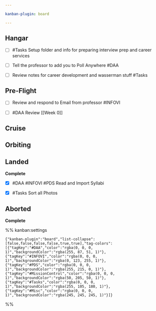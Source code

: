 ```yaml
---

kanban-plugin: board

---
```


## Hangar

- [ ] #Tasks   Setup folder and info for preparing interview prep and career services
- [ ] Tell the professor to add you to Poll Anywhere #DAA
- [ ] Review notes for career development and wasserman stuff #Tasks


## Pre-Flight

- [ ] Review and respond to Email from professor #INFOVI
- [ ] #DAA Review [[Week 0]]


## Cruise



## Orbiting



## Landed

**Complete**
- [x] #DAA #INFOVI #PDS Read and Import Syllabi
- [x] #Tasks  Sort all Photos


## Aborted

**Complete**




%% kanban:settings
```
{"kanban-plugin":"board","list-collapse":[false,false,false,false,true,true],"tag-colors":[{"tagKey":"#DAA","color":"rgba(0, 0, 0, 1)","backgroundColor":"rgba(255, 87, 51, 1)"},{"tagKey":"#INFOVI","color":"rgba(0, 0, 0, 1)","backgroundColor":"rgba(0, 123, 255, 1)"},{"tagKey":"#PDS","color":"rgba(0, 0, 0, 1)","backgroundColor":"rgba(255, 215, 0, 1)"},{"tagKey":"#MissionControl","color":"rgba(0, 0, 0, 1)","backgroundColor":"rgba(50, 205, 50, 1)"},{"tagKey":"#Tasks","color":"rgba(0, 0, 0, 1)","backgroundColor":"rgba(255, 105, 180, 1)"},{"tagKey":"#Misc","color":"rgba(0, 0, 0, 1)","backgroundColor":"rgba(245, 245, 245, 1)"}]}
```
%%